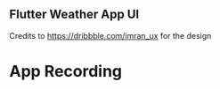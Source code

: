 ## Flutter Weather App UI

Credits to https://dribbble.com/imran_ux
for the design

# App Recording
